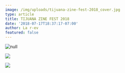 ```yaml
---
image: /img/uploads/tijuana-zine-fest-2018_cover.jpg
type: article
title: TIJUANA ZINE FEST 2018
date: '2018-07-17T18:37:17-07:00'
author: La r-ev
featured: false
---
```

![null](/img/uploads/tj_zinefest_18_1.jpg)

![](/img/uploads/tj_zinefest_18_3.jpg)

<div><img src="/img/uploads/tj_zinefest_18_2.jpg"></div>

